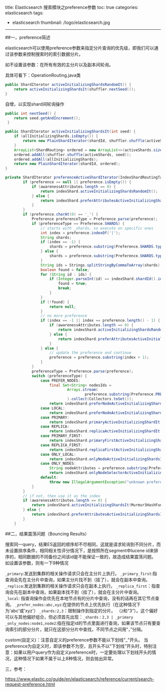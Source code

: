 title: Elasticsearch 搜索模块之preference参数
toc: true
categories: elasticsearch
tags:
  - elasticsearch
thumbnail: /logo/elasticsearch.jpg
---
##一，preference简述

elasticsearch可以使用preference参数来指定分片查询的优先级，即我们可以通过该参数来控制搜索时的索引数据分片。

如不设置该参数：在所有有效的主分片以及副本间轮询。

具体可看下：OperationRouting.java类
```java
public ShardIterator activeInitializingShardsRandomIt() {
    return activeInitializingShardsIt(shuffler.nextSeed());
}  
```


自增，以实现shard间轮询操作
```java
public int nextSeed() {
    return seed.getAndIncrement();
 }  
```

```java
public ShardIterator activeInitializingShardsIt(int seed) {
    if (allInitializingShards.isEmpty()) {
        return new PlainShardIterator(shardId, shuffler.shuffle(activeShards, seed));
    }
    ArrayList<ShardRouting> ordered = new ArrayList<>(activeShards.size() + allInitializingShards.size());
    ordered.addAll(shuffler.shuffle(activeShards, seed));
    ordered.addAll(allInitializingShards);
    return new PlainShardIterator(shardId, ordered);
}
```

```java
private ShardIterator preferenceActiveShardIterator(IndexShardRoutingTable indexShard, String localNodeId, DiscoveryNodes nodes, @Nullable String preference) {
        if (preference == null || preference.isEmpty()) {
            if (awarenessAttributes.length == 0) {
                return indexShard.activeInitializingShardsRandomIt();
            } else {
                return indexShard.preferAttributesActiveInitializingShardsIt(awarenessAttributes, nodes);
            }
        }
        if (preference.charAt(0) == '_') {
            Preference preferenceType = Preference.parse(preference);
            if (preferenceType == Preference.SHARDS) {
                // starts with _shards, so execute on specific ones
                int index = preference.indexOf('|');
                String shards;
                if (index == -1) {
                    shards = preference.substring(Preference.SHARDS.type().length() + 1);
                } else {
                    shards = preference.substring(Preference.SHARDS.type().length() + 1, index);
                }
                String ids = Strings.splitStringByCommaToArray(shards);
                boolean found = false;
                for (String id : ids) {
                    if (Integer.parseInt(id) == indexShard.shardId().id()) {
                        found = true;
                        break;
                    }
                }
                if (!found) {
                    return null;
                }
                // no more preference
                if (index == -1 || index == preference.length() - 1) {
                    if (awarenessAttributes.length == 0) {
                        return indexShard.activeInitializingShardsRandomIt();
                    } else {
                        return indexShard.preferAttributesActiveInitializingShardsIt(awarenessAttributes, nodes);
                    }
                } else {
                    // update the preference and continue
                    preference = preference.substring(index + 1);
                }
            }
            preferenceType = Preference.parse(preference);
            switch (preferenceType) {
                case PREFER_NODES:
                    final Set<String> nodesIds =
                            Arrays.stream(
                                    preference.substring(Preference.PREFER_NODES.type().length() + 1).split(",")
                            ).collect(Collectors.toSet());
                    return indexShard.preferNodeActiveInitializingShardsIt(nodesIds);
                case LOCAL:
                    return indexShard.preferNodeActiveInitializingShardsIt(Collections.singleton(localNodeId));
                case PRIMARY:
                    return indexShard.primaryActiveInitializingShardIt();
                case REPLICA:
                    return indexShard.replicaActiveInitializingShardIt();
                case PRIMARY_FIRST:
                    return indexShard.primaryFirstActiveInitializingShardsIt();
                case REPLICA_FIRST:
                    return indexShard.replicaFirstActiveInitializingShardsIt();
                case ONLY_LOCAL:
                    return indexShard.onlyNodeActiveInitializingShardsIt(localNodeId);
                case ONLY_NODES:
                    String nodeAttributes = preference.substring(Preference.ONLY_NODES.type().length() + 1);
                    return indexShard.onlyNodeSelectorActiveInitializingShardsIt(nodeAttributes.split(","), nodes);
                default:
                    throw new IllegalArgumentException("unknown preference [" + preferenceType + "]");
            }
        }
        // if not, then use it as the index
        if (awarenessAttributes.length == 0) {
            return indexShard.activeInitializingShardsIt(Murmur3HashFunction.hash(preference));
        } else {
            return indexShard.preferAttributesActiveInitializingShardsIt(awarenessAttributes, nodes, Murmur3HashFunction.hash(preference));
        }
    }
```






##二，结果震荡问题（Bouncing Results）

搜索同一query，结果ES返回的顺序却不尽相同，这就是请求轮询到不同分片，而未设置排序条件，相同相关性评分情况下，是按照所在segment中​lucene id来排序的，相同数据的不同备份之间该id是不能保证一致的，故造成结果震荡问题。
如设置该参数，则有一下9种情况

`_primary`:发送到集群的相关操作请求只会在主分片上执行。
`_primary_first`:指查询会先在主分片中查询，如果主分片找不到（挂了），就会在副本中查询。 
`_replica`:发送到集群的相关操作请求只会在副本上执行。
`_replica_first`：指查询会先在副本中查询，如果副本找不到（挂了），就会在主分片中查询。
`_local`: 指查询操作会优先在本地节点有的分片中查询，没有的话再在其它节点查询。
`_prefer_nodes:abc,xyz`:在提供的节点上优先执行（在这种情况下为'abc'或'xyz'）
`_shards:2,3`：限制操作到指定的分片。 （`2`和“3”）。这个偏好可以与其他偏好组合，但必须首先出现：`_shards：2,3 | _primary`
`_only_nodes:node1,node2`:指在指定id的节点里面进行查询，如果该节点只有要查询索引的部分分片，就只在这部分分片中查找，不同节点之间用“，”分隔。

custom(自定义)：注意自定义的preference参数不能以下划线"_"开头。
当preference为自定义时，即该参数不为空，且开头不以“下划线”开头时，特别注意：如果以用户query作为自定义preference时，一定要处理以下划线开头的情况，这种情况下如果不属于以上8种情况，则会抛出异常。



三，参考：

https://www.elastic.co/guide/en/elasticsearch/reference/current/search-request-preference.html